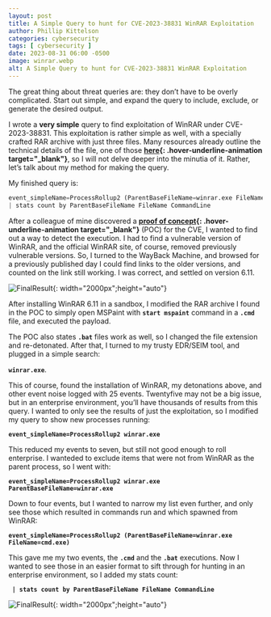 ```yaml
---
layout: post
title: A Simple Query to hunt for CVE-2023-38831 WinRAR Exploitation
author: Phillip Kittelson
categories: cybersecurity
tags: [ cybersecurity ]
date: 2023-08-31 06:00 -0500
image: winrar.webp
alt: A Simple Query to hunt for CVE-2023-38831 WinRAR Exploitation
---
```

The great thing about threat queries are: they don’t have to be overly complicated. Start out simple, and expand the query to include, exclude, or generate the desired output.

I wrote a **very simple** query to find exploitation of WinRAR  under CVE-2023-38831. This exploitation is rather simple as well, with a specially crafted RAR archive with just three files. Many resources already outline the technical details of the file, one of those **[here](https://www.group-ib.com/blog/cve-2023-38831-winrar-zero-day/){: .hover-underline-animation target="_blank"}**, so I will not delve deeper into the minutia of it. Rather, let’s talk about my method for making the query.

My finished query is:

```python
event_simpleName=ProcessRollup2 (ParentBaseFileName=winrar.exe FileName=cmd.exe)
| stats count by ParentBaseFileName FileName CommandLine
```

After a colleague of mine discovered a **[proof of concept](https://github.com/BoredHackerBlog/winrar_CVE-2023-38831_lazy_poc){: .hover-underline-animation target="_blank"}** (POC) for the CVE, I wanted to find out a way to detect the execution. I had to find a vulnerable version of WinRAR, and the official WinRAR site, of course, removed previously vulnerable versions. So, I turned to the WayBack Machine, and browsed for a previously published day I could find links to the older versions, and counted on the link still working. I was correct, and settled on version 6.11.

![FinalResult](https://www.phillipkittelson.com/assets/images/blog_photos/20230831-WinRAR/wayback.png){: width="2000px";height="auto"}

After installing WinRAR 6.11 in a sandbox, I modified the RAR archive I found in the POC to simply open MSPaint with **`start mspaint`** command in a **`.cmd`** file, and executed the payload.

The POC also states **`.bat`** files work as well, so I changed the file extension and re-detonated.
After that, I turned to my trusty EDR/SEIM tool, and plugged in a simple search:

**`winrar.exe`**.

This of course, found the installation of WinRAR, my detonations above, and other event noise logged with 25 events. Twentyfive may not be a big issue, but in an enterprise environment, you’ll have thousands of results from this query. I wanted to only see the results of just the exploitation, so I modified my query to show new processes running:

**`event_simpleName=ProcessRollup2 winrar.exe`**

This reduced my events to seven, but still not good enough to roll enterprise. I wanteded to exclude items that were not from WinRAR as the parent process, so I went with:

**`event_simpleName=ProcessRollup2 winrar.exe ParentBaseFileName=winrar.exe`**

Down to four events, but I wanted to narrow my list even further, and only see those which resulted in commands run and which spawned from WinRAR:

**`event_simpleName=ProcessRollup2 (ParentBaseFileName=winrar.exe FileName=cmd.exe)`**

This gave me my two events, the **`.cmd`** and the **`.bat`** executions. Now I wanted to see those in an easier format to sift through for hunting in an enterprise environment, so I added my stats count:

**` | stats count by ParentBaseFileName FileName CommandLine`**


![FinalResult](https://www.phillipkittelson.com/assets/images/blog_photos/20230831-WinRAR/WinRARCVE.png){: width="2000px";height="auto"}